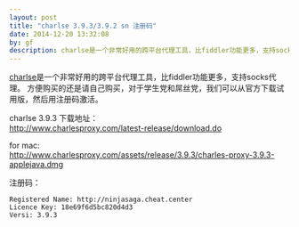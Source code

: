 ```yaml
---
layout: post
title: "charlse 3.9.3/3.9.2 sn 注册码"
date: 2014-12-20 13:32:08
by: gf
description: charlse是一个非常好用的跨平台代理工具，比fiddler功能更多，支持socks代理。
---
```

[charlse](http://www.charlesproxy.com/)是一个非常好用的跨平台代理工具，比fiddler功能更多，支持socks代理。
方便购买的还是请自己购买，对于学生党和屌丝党，我们可以从官方下载试用版，然后用注册码激活。

charlse 3.9.3 下载地址：<br>
<http://www.charlesproxy.com/latest-release/download.do>

for mac:<br>
<http://www.charlesproxy.com/assets/release/3.9.3/charles-proxy-3.9.3-applejava.dmg>

注册码：

	Registered Name: http://ninjasaga.cheat.center
	Licence Key: 18e69f6d5bc820d4d3
	Versi: 3.9.3
